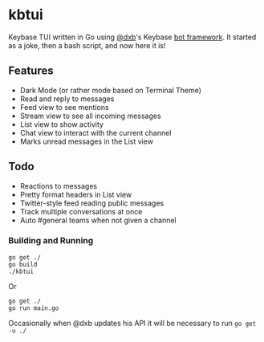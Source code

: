 # kbtui
Keybase TUI written in Go using [@dxb](https://keybase.io/dxb)'s 
Keybase [bot framework](https://godoc.org/samhofi.us/x/keybase).
It started as a joke, then a bash script, and now here it is!


## Features
* Dark Mode (or rather mode based on Terminal Theme)
* Read and reply to messages
* Feed view to see mentions
* Stream view to see all incoming messages
* List view to show activity
* Chat view to interact with the current channel
* Marks unread messages in the List view

## Todo
* Reactions to messages
* Pretty format headers in List view
* Twitter-style feed reading public messages
* Track multiple conversations at once
* Auto #general teams when not given a channel

### Building and Running
```
go get ./
go build
./kbtui
```
Or
```
go get ./
go run main.go
```
Occasionally when @dxb updates his API it will be necessary to run 
`go get -u ./`